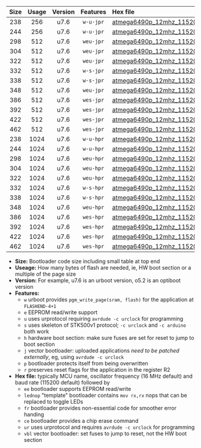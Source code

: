 |Size|Usage|Version|Features|Hex file|
|:-:|:-:|:-:|:-:|:--|
|238|256|u7.6|`w-u-jpr`|[atmega6490p_12mhz_115200bps_ur_vbl.hex](https://raw.githubusercontent.com/stefanrueger/urboot/main//atmega6490p_12mhz_115200bps_ur_vbl.hex)|
|244|256|u7.6|`w-u-jpr`|[atmega6490p_12mhz_115200bps_lednop_ur_vbl.hex](https://raw.githubusercontent.com/stefanrueger/urboot/main//atmega6490p_12mhz_115200bps_lednop_ur_vbl.hex)|
|298|512|u7.6|`weu-jpr`|[atmega6490p_12mhz_115200bps_ee_ur_vbl.hex](https://raw.githubusercontent.com/stefanrueger/urboot/main//atmega6490p_12mhz_115200bps_ee_ur_vbl.hex)|
|304|512|u7.6|`weu-jpr`|[atmega6490p_12mhz_115200bps_ee_lednop_ur_vbl.hex](https://raw.githubusercontent.com/stefanrueger/urboot/main//atmega6490p_12mhz_115200bps_ee_lednop_ur_vbl.hex)|
|322|512|u7.6|`weu-jpr`|[atmega6490p_12mhz_115200bps_ee_lednop_fr_ur_vbl.hex](https://raw.githubusercontent.com/stefanrueger/urboot/main//atmega6490p_12mhz_115200bps_ee_lednop_fr_ur_vbl.hex)|
|332|512|u7.6|`w-s-jpr`|[atmega6490p_12mhz_115200bps_vbl.hex](https://raw.githubusercontent.com/stefanrueger/urboot/main//atmega6490p_12mhz_115200bps_vbl.hex)|
|338|512|u7.6|`w-s-jpr`|[atmega6490p_12mhz_115200bps_lednop_vbl.hex](https://raw.githubusercontent.com/stefanrueger/urboot/main//atmega6490p_12mhz_115200bps_lednop_vbl.hex)|
|348|512|u7.6|`weu-jpr`|[atmega6490p_12mhz_115200bps_ee_lednop_fr_ce_ur_vbl.hex](https://raw.githubusercontent.com/stefanrueger/urboot/main//atmega6490p_12mhz_115200bps_ee_lednop_fr_ce_ur_vbl.hex)|
|386|512|u7.6|`wes-jpr`|[atmega6490p_12mhz_115200bps_ee_vbl.hex](https://raw.githubusercontent.com/stefanrueger/urboot/main//atmega6490p_12mhz_115200bps_ee_vbl.hex)|
|392|512|u7.6|`wes-jpr`|[atmega6490p_12mhz_115200bps_ee_lednop_vbl.hex](https://raw.githubusercontent.com/stefanrueger/urboot/main//atmega6490p_12mhz_115200bps_ee_lednop_vbl.hex)|
|422|512|u7.6|`wes-jpr`|[atmega6490p_12mhz_115200bps_ee_lednop_fr_vbl.hex](https://raw.githubusercontent.com/stefanrueger/urboot/main//atmega6490p_12mhz_115200bps_ee_lednop_fr_vbl.hex)|
|462|512|u7.6|`wes-jpr`|[atmega6490p_12mhz_115200bps_ee_lednop_fr_ce_vbl.hex](https://raw.githubusercontent.com/stefanrueger/urboot/main//atmega6490p_12mhz_115200bps_ee_lednop_fr_ce_vbl.hex)|
|238|1024|u7.6|`w-u-hpr`|[atmega6490p_12mhz_115200bps_ur.hex](https://raw.githubusercontent.com/stefanrueger/urboot/main//atmega6490p_12mhz_115200bps_ur.hex)|
|244|1024|u7.6|`w-u-hpr`|[atmega6490p_12mhz_115200bps_lednop_ur.hex](https://raw.githubusercontent.com/stefanrueger/urboot/main//atmega6490p_12mhz_115200bps_lednop_ur.hex)|
|298|1024|u7.6|`weu-hpr`|[atmega6490p_12mhz_115200bps_ee_ur.hex](https://raw.githubusercontent.com/stefanrueger/urboot/main//atmega6490p_12mhz_115200bps_ee_ur.hex)|
|304|1024|u7.6|`weu-hpr`|[atmega6490p_12mhz_115200bps_ee_lednop_ur.hex](https://raw.githubusercontent.com/stefanrueger/urboot/main//atmega6490p_12mhz_115200bps_ee_lednop_ur.hex)|
|322|1024|u7.6|`weu-hpr`|[atmega6490p_12mhz_115200bps_ee_lednop_fr_ur.hex](https://raw.githubusercontent.com/stefanrueger/urboot/main//atmega6490p_12mhz_115200bps_ee_lednop_fr_ur.hex)|
|332|1024|u7.6|`w-s-hpr`|[atmega6490p_12mhz_115200bps.hex](https://raw.githubusercontent.com/stefanrueger/urboot/main//atmega6490p_12mhz_115200bps.hex)|
|338|1024|u7.6|`w-s-hpr`|[atmega6490p_12mhz_115200bps_lednop.hex](https://raw.githubusercontent.com/stefanrueger/urboot/main//atmega6490p_12mhz_115200bps_lednop.hex)|
|348|1024|u7.6|`weu-hpr`|[atmega6490p_12mhz_115200bps_ee_lednop_fr_ce_ur.hex](https://raw.githubusercontent.com/stefanrueger/urboot/main//atmega6490p_12mhz_115200bps_ee_lednop_fr_ce_ur.hex)|
|386|1024|u7.6|`wes-hpr`|[atmega6490p_12mhz_115200bps_ee.hex](https://raw.githubusercontent.com/stefanrueger/urboot/main//atmega6490p_12mhz_115200bps_ee.hex)|
|392|1024|u7.6|`wes-hpr`|[atmega6490p_12mhz_115200bps_ee_lednop.hex](https://raw.githubusercontent.com/stefanrueger/urboot/main//atmega6490p_12mhz_115200bps_ee_lednop.hex)|
|422|1024|u7.6|`wes-hpr`|[atmega6490p_12mhz_115200bps_ee_lednop_fr.hex](https://raw.githubusercontent.com/stefanrueger/urboot/main//atmega6490p_12mhz_115200bps_ee_lednop_fr.hex)|
|462|1024|u7.6|`wes-hpr`|[atmega6490p_12mhz_115200bps_ee_lednop_fr_ce.hex](https://raw.githubusercontent.com/stefanrueger/urboot/main//atmega6490p_12mhz_115200bps_ee_lednop_fr_ce.hex)|

- **Size:** Bootloader code size including small table at top end
- **Useage:** How many bytes of flash are needed, ie, HW boot section or a multiple of the page size
- **Version:** For example, u7.6 is an urboot version, o5.2 is an optiboot version
- **Features:**
  + `w` urboot provides `pgm_write_page(sram, flash)` for the application at `FLASHEND-4+1`
  + `e` EEPROM read/write support
  + `u` uses urprotocol requiring `avrdude -c urclock` for programming
  + `s` uses skeleton of STK500v1 protocol; `-c urclock` and `-c arduino` both work
  + `h` hardware boot section: make sure fuses are set for reset to jump to boot section
  + `j` vector bootloader: uploaded applications *need to be patched externally*, eg, using `avrdude -c urclock`
  + `p` bootloader protects itself from being overwritten
  + `r` preserves reset flags for the application in the register R2
- **Hex file:** typically MCU name, oscillator frequency (16 MHz default) and baud rate (115200 default) followed by
  + `ee` bootloader supports EEPROM read/write
  + `lednop` "template" bootloader contains `mov rx,rx` nops that can be replaced to toggle LEDs
  + `fr` bootloader provides non-essential code for smoother error handing
  + `ce` bootloader provides a chip erase command
  + `ur` uses urprotocol and requires `avrdude -c urclock` for programming
  + `vbl` vector bootloader: set fuses to jump to reset, not the HW boot section
